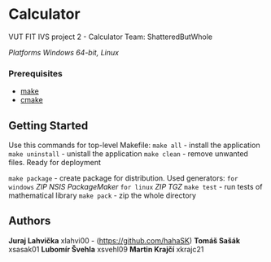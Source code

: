 # Calculator
VUT FIT IVS project 2 - Calculator
Team: ShatteredButWhole

*Platforms Windows 64-bit, Linux*

### Prerequisites
* [make](https://www.gnu.org/software/make/)
* [cmake](https://cmake.org/)

## Getting Started
Use this commands for top-level Makefile:
```make all``` - install the application
```make uninstall``` - unistall the application
```make clean``` - remove unwanted files. Ready for deployment

```make package``` - create package for distribution. Used generators: `for windows` *ZIP NSIS PackageMaker* 
								       `for linux`   *ZIP TGZ*
```make test``` - run tests of mathematical library
```make pack``` - zip the whole directory


## Authors
**Juraj Lahvička** 	xlahvi00 - (https://github.com/hahaSK)
**Tomáš Sašák** 	xsasak01
**Lubomír Švehla** 	xsvehl09
**Martin Krajčí** 	xkrajc21
	
 
